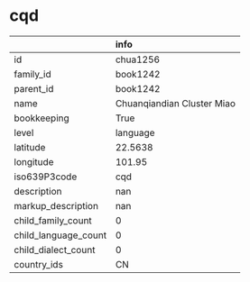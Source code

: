 # cqd
|                      | info                       |
|:---------------------|:---------------------------|
| id                   | chua1256                   |
| family_id            | book1242                   |
| parent_id            | book1242                   |
| name                 | Chuanqiandian Cluster Miao |
| bookkeeping          | True                       |
| level                | language                   |
| latitude             | 22.5638                    |
| longitude            | 101.95                     |
| iso639P3code         | cqd                        |
| description          | nan                        |
| markup_description   | nan                        |
| child_family_count   | 0                          |
| child_language_count | 0                          |
| child_dialect_count  | 0                          |
| country_ids          | CN                         |